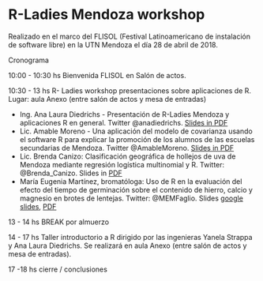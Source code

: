 # R-Ladies Mendoza workshop

Realizado en el marco del FLISOL (Festival Latinoamericano de instalación de software libre) en la UTN Mendoza el día 28 de abril de 2018.

Cronograma

10:00 - 10:30 hs Bienvenida FLISOL en Salón de actos.

10:30 - 13 hs R- Ladies workshop presentaciones sobre aplicaciones de R. Lugar: aula Anexo (entre salón de actos y mesa de entradas)

* Ing. Ana Laura Diedrichs - Presentación de R-Ladies Mendoza y aplicaciones R en general. Twitter @anadiedrichs. [Slides in PDF](R-Ladies-segundo-meetup-Diedrichs-intro.pdf)
* Lic. Amable Moreno - Una aplicación del modelo de covarianza usando el software R para explicar la promoción de los alumnos de las escuelas secundarias de Mendoza. Twitter @AmableMoreno.  [Slides in PDF](R-Ladies_Amable_Moreno.pdf)
* Lic. Brenda Canizo: Clasificación geográfica de hollejos de uva de Mendoza mediante regresión logística multinomial y R. Twitter: @Brenda_Canizo. Slides in [PDF](BCanizo.pdf)
* María Eugenia Martínez, bromatóloga: Uso de R en la evaluación del efecto del tiempo de germinación sobre el contenido de hierro, calcio y magnesio en brotes de lentejas. Twitter: @MEMFaglio. Slides [google slides](https://docs.google.com/presentation/d/1UIDeUgRvhKjxpDGWC9xFHpRAIHhVtsLEXRk3jfKbtnY/edit#slide=id.p3), [PDF](Eugenia-presentacion.pdf)

13 - 14 hs BREAK por almuerzo

14 - 17 hs Taller introductorio a R dirigido por las ingenieras Yanela Strappa y Ana Laura Diedrichs. Se realizará en aula Anexo (entre salón de actos y mesa de entradas).

17 -18 hs cierre / conclusiones
